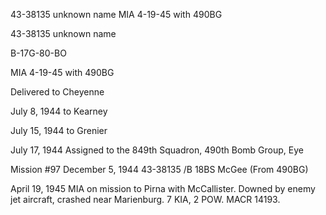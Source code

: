 





43-38135 unknown name MIA 4-19-45 with 490BG






 




43-38135 unknown name

B-17G-80-BO

MIA 4-19-45 with 490BG

Delivered to Cheyenne

July 8, 1944 to Kearney

July 15, 1944 to Grenier

July 17, 1944 Assigned to the 849th Squadron, 490th
Bomb Group, Eye

Mission #97 December 5, 1944 43-38135 /B 18BS
McGee (From
490BG)

April 19, 1945 MIA on mission to Pirna with McCallister.
Downed by enemy jet aircraft, crashed near Marienburg. 7 KIA, 2 POW. MACR
14193\.




